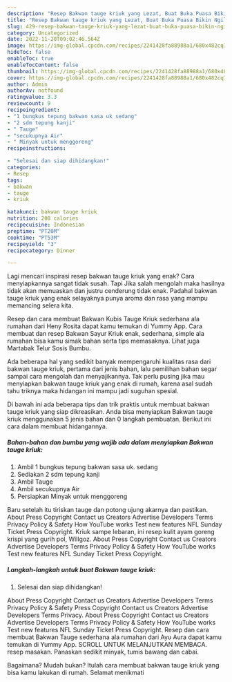 ```yaml
---
description: "Resep Bakwan tauge kriuk yang Lezat, Buat Buka Puasa Bikin Ngiler"
title: "Resep Bakwan tauge kriuk yang Lezat, Buat Buka Puasa Bikin Ngiler"
slug: 429-resep-bakwan-tauge-kriuk-yang-lezat-buat-buka-puasa-bikin-ngiler
category: Uncategorized
date: 2022-11-20T09:02:46.564Z
image: https://img-global.cpcdn.com/recipes/2241428fa88988a1/680x482cq70/bakwan-tauge-kriuk-foto-resep-utama.jpg
hideToc: false
enableToc: true
enableTocContent: false
thumbnail: https://img-global.cpcdn.com/recipes/2241428fa88988a1/680x482cq70/bakwan-tauge-kriuk-foto-resep-utama.jpg
cover: https://img-global.cpcdn.com/recipes/2241428fa88988a1/680x482cq70/bakwan-tauge-kriuk-foto-resep-utama.jpg
author: Admin
authorAv: notfound
ratingvalue: 3.3
reviewcount: 9
recipeingredient:
- "1 bungkus tepung bakwan sasa uk sedang"
- "2 sdm tepung kanji"
- " Tauge"
- "secukupnya Air"
- " Minyak untuk menggoreng"
recipeinstructions:

- "Selesai dan siap dihidangkan!"
categories:
- Resep
tags:
- bakwan
- tauge
- kriuk

katakunci: bakwan tauge kriuk 
nutrition: 208 calories
recipecuisine: Indonesian
preptime: "PT20M"
cooktime: "PT53M"
recipeyield: "3"
recipecategory: Dinner

---
```



Lagi mencari inspirasi resep bakwan tauge kriuk yang enak? Cara menyiapkannya sangat tidak susah. Tapi Jika salah mengolah maka hasilnya tidak akan memuaskan dan justru cenderung tidak enak. Padahal bakwan tauge kriuk yang enak selayaknya punya aroma dan rasa yang mampu memancing selera kita.


Resep dan cara membuat Bakwan Kubis Tauge Kriuk sederhana ala rumahan dari Heny Rosita dapat kamu temukan di Yummy App. Cara membuat dan resep Bakwan Sayur Kriuk enak, sederhana, simple ala rumahan bisa kamu simak bahan serta tips memasaknya. Lihat juga Martabak Telur Sosis Bumbu.

Ada beberapa hal yang sedikit banyak mempengaruhi kualitas rasa dari bakwan tauge kriuk, pertama dari jenis bahan, lalu pemilihan bahan segar sampai cara mengolah dan menyajikannya. Tak perlu pusing jika mau menyiapkan bakwan tauge kriuk yang enak di rumah, karena asal sudah tahu triknya maka hidangan ini mampu jadi suguhan spesial.


Di bawah ini ada beberapa tips dan trik praktis untuk membuat bakwan tauge kriuk yang siap dikreasikan. Anda bisa menyiapkan Bakwan tauge kriuk menggunakan 5 jenis bahan dan 0 langkah pembuatan. Berikut ini cara dalam membuat hidangannya.

<!--inarticleads1-->

##### Bahan-bahan dan bumbu yang wajib ada dalam menyiapkan Bakwan tauge kriuk:

1. Ambil 1 bungkus tepung bakwan sasa uk. sedang
1. Sediakan 2 sdm tepung kanji
1. Ambil  Tauge
1. Ambil secukupnya Air
1. Persiapkan  Minyak untuk menggoreng


Baru setelah itu tiriskan tauge dan potong ujung akarnya dan pastikan. About Press Copyright Contact us Creators Advertise Developers Terms Privacy Policy &amp; Safety How YouTube works Test new features NFL Sunday Ticket Press Copyright. Kriuk sampe lebaran, ini resep kulit ayam goreng krispi yang gurih pol, Willgoz. About Press Copyright Contact us Creators Advertise Developers Terms Privacy Policy &amp; Safety How YouTube works Test new features NFL Sunday Ticket Press Copyright. 

<!--inarticleads2-->

##### Langkah-langkah untuk buat Bakwan tauge kriuk:


1. Selesai dan siap dihidangkan!

About Press Copyright Contact us Creators Advertise Developers Terms Privacy Policy &amp; Safety Press Copyright Contact us Creators Advertise Developers Terms Privacy. About Press Copyright Contact us Creators Advertise Developers Terms Privacy Policy &amp; Safety How YouTube works Test new features NFL Sunday Ticket Press Copyright. Resep dan cara membuat Bakwan Tauge sederhana ala rumahan dari Ayu Aura dapat kamu temukan di Yummy App. SCROLL UNTUK MELANJUTKAN MEMBACA. resep masakan. Panaskan sedikit minyak, tumis bawang dan cabai. 

Bagaimana? Mudah bukan? Itulah cara membuat bakwan tauge kriuk yang bisa kamu lakukan di rumah. Selamat menikmati
